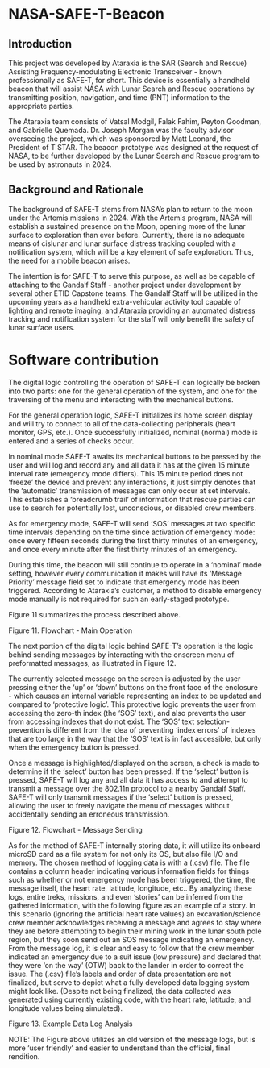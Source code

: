 # NASA-SAFE-T-Beacon
## Introduction
This project was developed by Ataraxia is the SAR (Search and Rescue) Assisting Frequency-modulating Electronic Transceiver - known professionally as SAFE-T, for short. This device is essentially a handheld beacon that will assist NASA with Lunar Search and Rescue operations by transmitting position, navigation, and time (PNT) information to the appropriate parties. 

The Ataraxia team consists of Vatsal Modgil, Falak Fahim, Peyton Goodman, and Gabrielle Quemada. Dr. Joseph Morgan was the faculty advisor overseeing the project, which was sponsored by Matt Leonard, the President of T STAR. The beacon prototype was designed at the request of NASA, to be further developed by the Lunar Search and Rescue program to be used by astronauts in 2024. 

## Background and Rationale
The background of SAFE-T stems from NASA’s plan to return to the moon under the Artemis missions in 2024. With the Artemis program, NASA will establish a sustained presence on the Moon, opening more of the lunar surface to exploration than ever before. Currently, there is no adequate means of cislunar and lunar surface distress tracking coupled with a notification system, which will be a key element of safe exploration. Thus, the need for a mobile beacon arises. 

The intention is for SAFE-T to serve this purpose, as well as be capable of attaching to the Gandalf Staff - another project under development by several other ETID Capstone teams. The Gandalf Staff will be utilized in the upcoming years as a handheld extra-vehicular activity tool capable of lighting and remote imaging, and Ataraxia providing an automated distress tracking and notification system for the staff will only benefit the safety of lunar surface users. 

# Software contribution
The digital logic controlling the operation of SAFE-T can logically be broken into two parts: one for the general operation of the system, and one for the traversing of the menu and interacting with the mechanical buttons.  

For the general operation logic, SAFE-T initializes its home screen display and will try to connect to all of the data-collecting peripherals (heart monitor, GPS, etc.).  Once successfully initialized, nominal (normal) mode is entered and a series of checks occur.

In nominal mode SAFE-T awaits its mechanical buttons to be pressed by the user and will log and record any and all data it has at the given 15 minute interval rate (emergency mode differs).  This 15 minute period does not ‘freeze’ the device and prevent any interactions, it just simply denotes that the ‘automatic’ transmission of messages can only occur at set intervals. This establishes a ‘breadcrumb trail’ of information that rescue parties can use to search for potentially lost, unconscious, or disabled crew members.

As for emergency mode, SAFE-T will send ‘SOS’ messages at two specific time intervals depending on the time since activation of emergency mode: once every fifteen seconds during the first thirty minutes of an emergency, and once every minute after the first thirty minutes of an emergency.  

During this time, the beacon will still continue to operate in a ‘nominal’ mode setting, however every communication it makes will have its ‘Message Priority’ message field set to indicate that emergency mode has been triggered.  According to Ataraxia’s customer, a method to disable emergency mode manually is not required for such an early-staged prototype. 

Figure 11 summarizes the process described above.


Figure 11. Flowchart - Main Operation

The next portion of the digital logic behind SAFE-T’s operation is the logic behind sending messages by interacting with the onscreen menu of preformatted messages, as illustrated in Figure 12.  

The currently selected message on the screen is adjusted by the user pressing either the ‘up’ or ‘down’ buttons on the front face of the enclosure - which causes an internal variable representing an index to be updated and compared to ‘protective logic’.  This protective logic prevents the user from accessing the zero-th index (the ‘SOS’ text), and also prevents the user from accessing indexes that do not exist.  The ‘SOS’ text selection-prevention is different from the idea of preventing ‘index errors’ of indexes that are too large in the way that the ‘SOS’ text is in fact accessible, but only when the emergency button is pressed.

Once a message is highlighted/displayed on the screen, a check is made to determine if the ‘select’ button has been pressed.  If the ‘select’ button is pressed, SAFE-T will log any and all data it has access to and attempt to transmit a message over the 802.11n protocol to a nearby Gandalf Staff.  SAFE-T will only transmit messages if the ‘select’ button is pressed, allowing the user to freely navigate the menu of messages without accidentally sending an erroneous transmission.

Figure 12. Flowchart - Message Sending

As for the method of SAFE-T internally storing data, it will utilize its onboard microSD card as a file system for not only its OS, but also file I/O and memory.  The chosen method of logging data is with a (.csv) file.  The file contains a column header indicating various information fields for things such as whether or not emergency mode has been triggered, the time, the message itself, the heart rate, latitude, longitude, etc..  By analyzing these logs, entire treks, missions, and even ‘stories’ can be inferred from the gathered information, with the following figure as an example of a story.  In this scenario (ignoring the artificial heart rate values) an excavation/science crew member acknowledges receiving a message and agrees to stay where they are before attempting to begin their mining work in the lunar south pole region, but they soon send out an SOS message indicating an emergency.  From the message log, it is clear and easy to follow that the crew member indicated an emergency due to a suit issue (low pressure) and declared that they were ‘on the way’ (OTW) back to the lander in order to correct the issue.  The (.csv) file’s labels and order of data presentation are not finalized, but serve to depict what a fully developed data logging system might look like. (Despite not being finalized, the data collected was generated using currently existing code, with the heart rate, latitude, and longitude values being simulated).

 
Figure 13. Example Data Log Analysis


NOTE: The Figure above utilizes an old version of the message logs, but is more ‘user friendly’ and easier to understand than the official, final rendition.


